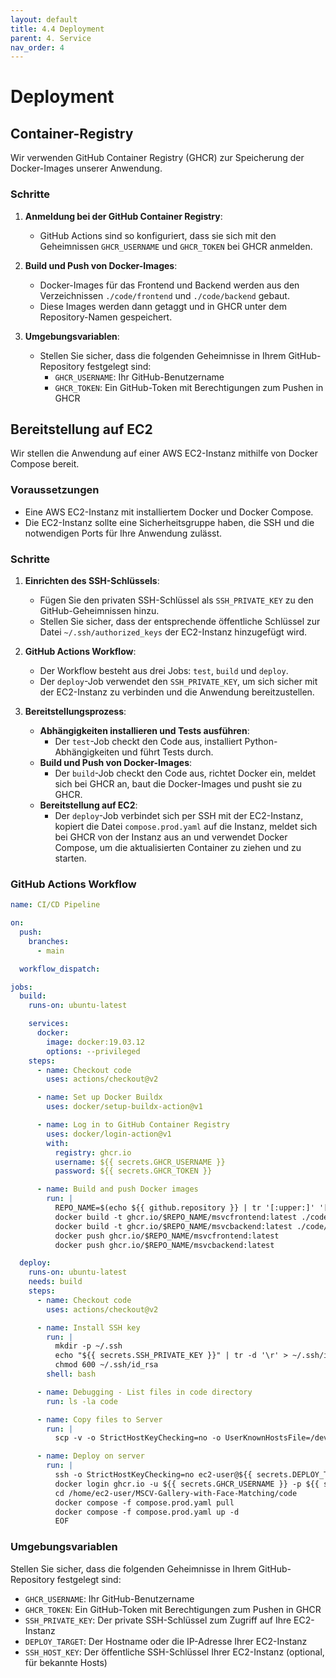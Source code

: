 ```yaml
---
layout: default
title: 4.4 Deployment
parent: 4. Service
nav_order: 4
---
```



# Deployment

## Container-Registry

Wir verwenden GitHub Container Registry (GHCR) zur Speicherung der Docker-Images unserer Anwendung.

### Schritte

1. **Anmeldung bei der GitHub Container Registry**:
   - GitHub Actions sind so konfiguriert, dass sie sich mit den Geheimnissen `GHCR_USERNAME` und `GHCR_TOKEN` bei GHCR anmelden.

2. **Build und Push von Docker-Images**:
   - Docker-Images für das Frontend und Backend werden aus den Verzeichnissen `./code/frontend` und `./code/backend` gebaut.
   - Diese Images werden dann getaggt und in GHCR unter dem Repository-Namen gespeichert.

3. **Umgebungsvariablen**:
   - Stellen Sie sicher, dass die folgenden Geheimnisse in Ihrem GitHub-Repository festgelegt sind:
     - `GHCR_USERNAME`: Ihr GitHub-Benutzername
     - `GHCR_TOKEN`: Ein GitHub-Token mit Berechtigungen zum Pushen in GHCR

## Bereitstellung auf EC2

Wir stellen die Anwendung auf einer AWS EC2-Instanz mithilfe von Docker Compose bereit.

### Voraussetzungen

- Eine AWS EC2-Instanz mit installiertem Docker und Docker Compose.
- Die EC2-Instanz sollte eine Sicherheitsgruppe haben, die SSH und die notwendigen Ports für Ihre Anwendung zulässt.

### Schritte

1. **Einrichten des SSH-Schlüssels**:
   - Fügen Sie den privaten SSH-Schlüssel als `SSH_PRIVATE_KEY` zu den GitHub-Geheimnissen hinzu.
   - Stellen Sie sicher, dass der entsprechende öffentliche Schlüssel zur Datei `~/.ssh/authorized_keys` der EC2-Instanz hinzugefügt wird.

2. **GitHub Actions Workflow**:
   - Der Workflow besteht aus drei Jobs: `test`, `build` und `deploy`.
   - Der `deploy`-Job verwendet den `SSH_PRIVATE_KEY`, um sich sicher mit der EC2-Instanz zu verbinden und die Anwendung bereitzustellen.

3. **Bereitstellungsprozess**:
   - **Abhängigkeiten installieren und Tests ausführen**:
     - Der `test`-Job checkt den Code aus, installiert Python-Abhängigkeiten und führt Tests durch.
   - **Build und Push von Docker-Images**:
     - Der `build`-Job checkt den Code aus, richtet Docker ein, meldet sich bei GHCR an, baut die Docker-Images und pusht sie zu GHCR.
   - **Bereitstellung auf EC2**:
     - Der `deploy`-Job verbindet sich per SSH mit der EC2-Instanz, kopiert die Datei `compose.prod.yaml` auf die Instanz, meldet sich bei GHCR von der Instanz aus an und verwendet Docker Compose, um die aktualisierten Container zu ziehen und zu starten.

### GitHub Actions Workflow

```yaml
name: CI/CD Pipeline

on:
  push:
    branches:
      - main

  workflow_dispatch:

jobs:
  build:
    runs-on: ubuntu-latest

    services:
      docker:
        image: docker:19.03.12
        options: --privileged
    steps:
      - name: Checkout code
        uses: actions/checkout@v2

      - name: Set up Docker Buildx
        uses: docker/setup-buildx-action@v1

      - name: Log in to GitHub Container Registry
        uses: docker/login-action@v1
        with:
          registry: ghcr.io
          username: ${{ secrets.GHCR_USERNAME }}
          password: ${{ secrets.GHCR_TOKEN }}

      - name: Build and push Docker images
        run: |
          REPO_NAME=$(echo ${{ github.repository }} | tr '[:upper:]' '[:lower:]')
          docker build -t ghcr.io/$REPO_NAME/msvcfrontend:latest ./code/frontend
          docker build -t ghcr.io/$REPO_NAME/msvcbackend:latest ./code/backend
          docker push ghcr.io/$REPO_NAME/msvcfrontend:latest
          docker push ghcr.io/$REPO_NAME/msvcbackend:latest

  deploy:
    runs-on: ubuntu-latest
    needs: build
    steps:
      - name: Checkout code
        uses: actions/checkout@v2

      - name: Install SSH key
        run: |
          mkdir -p ~/.ssh
          echo "${{ secrets.SSH_PRIVATE_KEY }}" | tr -d '\r' > ~/.ssh/id_rsa
          chmod 600 ~/.ssh/id_rsa
        shell: bash

      - name: Debugging - List files in code directory
        run: ls -la code

      - name: Copy files to Server
        run: |
          scp -v -o StrictHostKeyChecking=no -o UserKnownHostsFile=/dev/null code/compose.prod.yaml ec2-user@${{ secrets.DEPLOY_TARGET }}:/home/ec2-user/MSCV-Gallery-with-Face-Matching/code/compose.prod.yaml

      - name: Deploy on server
        run: |
          ssh -o StrictHostKeyChecking=no ec2-user@${{ secrets.DEPLOY_TARGET }} << 'EOF'
          docker login ghcr.io -u ${{ secrets.GHCR_USERNAME }} -p ${{ secrets.GHCR_TOKEN }}
          cd /home/ec2-user/MSCV-Gallery-with-Face-Matching/code
          docker compose -f compose.prod.yaml pull
          docker compose -f compose.prod.yaml up -d
          EOF
```

### Umgebungsvariablen

Stellen Sie sicher, dass die folgenden Geheimnisse in Ihrem GitHub-Repository festgelegt sind:
- `GHCR_USERNAME`: Ihr GitHub-Benutzername
- `GHCR_TOKEN`: Ein GitHub-Token mit Berechtigungen zum Pushen in GHCR
- `SSH_PRIVATE_KEY`: Der private SSH-Schlüssel zum Zugriff auf Ihre EC2-Instanz
- `DEPLOY_TARGET`: Der Hostname oder die IP-Adresse Ihrer EC2-Instanz
- `SSH_HOST_KEY`: Der öffentliche SSH-Schlüssel Ihrer EC2-Instanz (optional, für bekannte Hosts)
